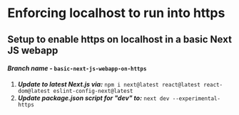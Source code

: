 # Enforcing localhost to run into https

## Setup to enable https on localhost in a basic Next JS webapp

#### ***Branch name -*** `basic-next-js-webapp-on-https`

1. ***Update to latest Next.js via:*** `npm i next@latest react@latest react-dom@latest eslint-config-next@latest`
2. ***Update package.json script for "dev" to:*** `next dev --experimental-https`

